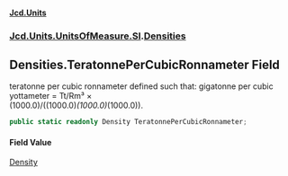 #### [Jcd.Units](index.md 'index')
### [Jcd.Units.UnitsOfMeasure.SI](Jcd.Units.UnitsOfMeasure.SI.md 'Jcd.Units.UnitsOfMeasure.SI').[Densities](Densities.md 'Jcd.Units.UnitsOfMeasure.SI.Densities')

## Densities.TeratonnePerCubicRonnameter Field

teratonne per cubic ronnameter defined such that: gigatonne per cubic yottameter = Tt/Rm³ ×  
(1000.0)/((1000.0)*(1000.0)*(1000.0)).

```csharp
public static readonly Density TeratonnePerCubicRonnameter;
```

#### Field Value
[Density](Density.md 'Jcd.Units.UnitTypes.Density')